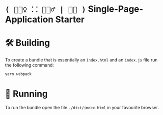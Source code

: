 # `( 🧘🏿‍♀️ ⸬ 🧘🏽‍♂️ | 🧘🏻 )` Single-Page-Application Starter

# 🛠 Building
To create a bundle that is essentially an `index.html` and an `index.js` file run the following command:

```sh
yarn webpack
```

# 👟 Running
To run the bundle open the file `./dist/index.html` in your favourite browser.

